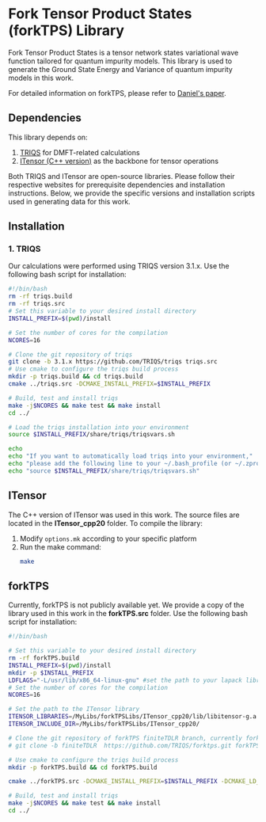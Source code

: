 # Fork Tensor Product States (forkTPS) Library

Fork Tensor Product States is a tensor network states variational wave function tailored for quantum impurity models. This library is used to generate the Ground State Energy and Variance of quantum impurity models in this work.

For detailed information on forkTPS, please refer to [Daniel's paper](https://journals.aps.org/prx/abstract/10.1103/PhysRevX.7.031013).

## Dependencies

This library depends on:
1. [TRIQS](https://triqs.github.io/triqs/latest/install.html) for DMFT-related calculations
2. [ITensor (C++ version)](https://itensor.org/) as the backbone for tensor operations

Both TRIQS and ITensor are open-source libraries. Please follow their respective websites for prerequisite dependencies and installation instructions. Below, we provide the specific versions and installation scripts used in generating data for this work.

## Installation

### 1. TRIQS

Our calculations were performed using TRIQS version 3.1.x. Use the following bash script for installation:


```bash
#!/bin/bash
rm -rf triqs.build
rm -rf triqs.src
# Set this variable to your desired install directory
INSTALL_PREFIX=$(pwd)/install

# Set the number of cores for the compilation
NCORES=16

# Clone the git repository of triqs
git clone -b 3.1.x https://github.com/TRIQS/triqs triqs.src
# Use cmake to configure the triqs build process
mkdir -p triqs.build && cd triqs.build
cmake ../triqs.src -DCMAKE_INSTALL_PREFIX=$INSTALL_PREFIX

# Build, test and install triqs
make -j$NCORES && make test && make install
cd ../

# Load the triqs installation into your environment
source $INSTALL_PREFIX/share/triqs/triqsvars.sh

echo 
echo "If you want to automatically load triqs into your environment,"
echo "please add the following line to your ~/.bash_profile (or ~/.zprofile):"
echo "source $INSTALL_PREFIX/share/triqs/triqsvars.sh"
```

## ITensor

The C++ version of ITensor was used in this work. The source files are located in the **ITensor_cpp20** folder. To compile the library:

1. Modify `options.mk` according to your specific platform
2. Run the make command:
   ```bash
   make
    ```

## forkTPS

Currently, forkTPS is not publicly available yet. We provide a copy of the library used in this work in the **forkTPS.src** folder. Use the following bash script for installation:


```bash
#!/bin/bash

# Set this variable to your desired install directory
rm -rf forkTPS.build
INSTALL_PREFIX=$(pwd)/install
mkdir -p $INSTALL_PREFIX
LDFLAGS="-L/usr/lib/x86_64-linux-gnu" #set the path to your lapack library
# Set the number of cores for the compilation
NCORES=16

# Set the path to the ITensor library
ITENSOR_LIBRARIES=/MyLibs/forkTPSLibs/ITensor_cpp20/lib/libitensor-g.a
ITENSOR_INCLUDE_DIR=/MyLibs/forkTPSLibs/ITensor_cpp20/

# Clone the git repository of forkTPS finiteTDLR branch, currently forkTPS is not publickly available yet, we provide a copy of the library in the folder forkTPS.src
# git clone -b finiteTDLR  https://github.com/TRIQS/forktps.git forkTPS.src

# Use cmake to configure the triqs build process
mkdir -p forkTPS.build && cd forkTPS.build

cmake ../forkTPS.src -DCMAKE_INSTALL_PREFIX=$INSTALL_PREFIX -DCMAKE_LD_FLAGS=-L/usr/lib/x86_64-linux-gnu -DITENSOR_LIBRARIES=$ITENSOR_LIBRARIES -DITENSOR_INCLUDE_DIR=$ITENSOR_INCLUDE_DIR

# Build, test and install triqs
make -j$NCORES && make test && make install
cd ../
```







